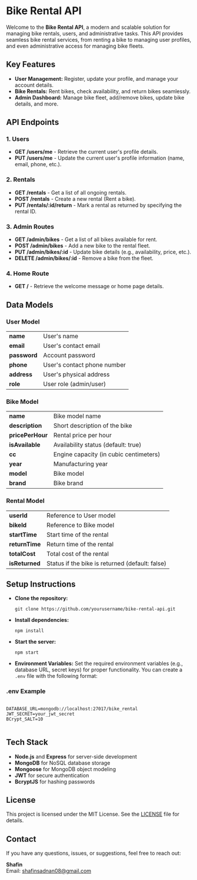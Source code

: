 <!DOCTYPE html>
<html lang="en">
<head>
    <meta charset="UTF-8">
    <meta name="viewport" content="width=device-width, initial-scale=1.0">
    
</head>
<body>
    <h1>Bike Rental API</h1>
    <p>Welcome to the <strong>Bike Rental API</strong>, a modern and scalable solution for managing bike rentals, users, and administrative tasks. This API provides seamless bike rental services, from renting a bike to managing user profiles, and even administrative access for managing bike fleets.</p>
    <h2>Key Features</h2>
    <ul>
        <li><strong>User Management:</strong> Register, update your profile, and manage your account details.</li>
        <li><strong>Bike Rentals:</strong> Rent bikes, check availability, and return bikes seamlessly.</li>
        <li><strong>Admin Dashboard:</strong> Manage bike fleet, add/remove bikes, update bike details, and more.</li>
    </ul>
    <h2>API Endpoints</h2>
    <h3>1. Users</h3>
    <ul>
        <li><strong>GET /users/me</strong> - Retrieve the current user's profile details.</li>
        <li><strong>PUT /users/me</strong> - Update the current user's profile information (name, email, phone, etc.).</li>
    </ul>
    <h3>2. Rentals</h3>
    <ul>
        <li><strong>GET /rentals</strong> - Get a list of all ongoing rentals.</li>
        <li><strong>POST /rentals</strong> - Create a new rental (Rent a bike).</li>
        <li><strong>PUT /rentals/:id/return</strong> - Mark a rental as returned by specifying the rental ID.</li>
    </ul>
    <h3>3. Admin Routes</h3>
    <ul>
        <li><strong>GET /admin/bikes</strong> - Get a list of all bikes available for rent.</li>
        <li><strong>POST /admin/bikes</strong> - Add a new bike to the rental fleet.</li>
        <li><strong>PUT /admin/bikes/:id</strong> - Update bike details (e.g., availability, price, etc.).</li>
        <li><strong>DELETE /admin/bikes/:id</strong> - Remove a bike from the fleet.</li>
    </ul>
    <h3>4. Home Route</h3>
    <ul>
        <li><strong>GET /</strong> - Retrieve the welcome message or home page details.</li>
    </ul>
    <h2>Data Models</h2>
    <h3>User Model</h3>
    <table>
        <tr>
            <td><strong>name</strong></td>
            <td>User's name</td>
        </tr>
        <tr>
            <td><strong>email</strong></td>
            <td>User's contact email</td>
        </tr>
        <tr>
            <td><strong>password</strong></td>
            <td>Account password</td>
        </tr>
        <tr>
            <td><strong>phone</strong></td>
            <td>User's contact phone number</td>
        </tr>
        <tr>
            <td><strong>address</strong></td>
            <td>User's physical address</td>
        </tr>
        <tr>
            <td><strong>role</strong></td>
            <td>User role (admin/user)</td>
        </tr>
    </table>
    <h3>Bike Model</h3>
    <table>
        <tr>
            <td><strong>name</strong></td>
            <td>Bike model name</td>
        </tr>
        <tr>
            <td><strong>description</strong></td>
            <td>Short description of the bike</td>
        </tr>
        <tr>
            <td><strong>pricePerHour</strong></td>
            <td>Rental price per hour</td>
        </tr>
        <tr>
            <td><strong>isAvailable</strong></td>
            <td>Availability status (default: true)</td>
        </tr>
        <tr>
            <td><strong>cc</strong></td>
            <td>Engine capacity (in cubic centimeters)</td>
        </tr>
        <tr>
            <td><strong>year</strong></td>
            <td>Manufacturing year</td>
        </tr>
        <tr>
            <td><strong>model</strong></td>
            <td>Bike model</td>
        </tr>
        <tr>
            <td><strong>brand</strong></td>
            <td>Bike brand</td>
        </tr>
    </table>
    <h3>Rental Model</h3>
    <table>
        <tr>
            <td><strong>userId</strong></td>
            <td>Reference to User model</td>
        </tr>
        <tr>
            <td><strong>bikeId</strong></td>
            <td>Reference to Bike model</td>
        </tr>
        <tr>
            <td><strong>startTime</strong></td>
            <td>Start time of the rental</td>
        </tr>
        <tr>
            <td><strong>returnTime</strong></td>
            <td>Return time of the rental</td>
        </tr>
        <tr>
            <td><strong>totalCost</strong></td>
            <td>Total cost of the rental</td>
        </tr>
        <tr>
            <td><strong>isReturned</strong></td>
            <td>Status if the bike is returned (default: false)</td>
        </tr>
    </table>
    <h2>Setup Instructions</h2>
    <ul>
        <li><strong>Clone the repository:</strong>
            <pre><code>git clone https://github.com/yourusername/bike-rental-api.git</code></pre>
        </li>
        <li><strong>Install dependencies:</strong>
            <pre><code>npm install</code></pre>
        </li>
        <li><strong>Start the server:</strong>
            <pre><code>npm start</code></pre>
        </li>
        <li><strong>Environment Variables:</strong> Set the required environment variables (e.g., database URL, secret keys) for proper functionality. You can create a <code>.env</code> file with the following format:</li>
    </ul>
    <h3>.env Example</h3>
    <pre><code>
DATABASE_URL=mongodb://localhost:27017/bike_rental
JWT_SECRET=your_jwt_secret
BCrypt_SALT=10
    </code></pre>
    <h2>Tech Stack</h2>
    <ul>
        <li><strong>Node.js</strong> and <strong>Express</strong> for server-side development</li>
        <li><strong>MongoDB</strong> for NoSQL database storage</li>
        <li><strong>Mongoose</strong> for MongoDB object modeling</li>
        <li><strong>JWT</strong> for secure authentication</li>
        <li><strong>BcryptJS</strong> for hashing passwords</li>
    </ul>
    <h2>License</h2>
    <p>This project is licensed under the MIT License. See the <a href="LICENSE">LICENSE</a> file for details.</p>
    <h2>Contact</h2>
    <p>If you have any questions, issues, or suggestions, feel free to reach out:</p>
    <p><strong>Shafin</strong><br>Email: <a href="mailto:shafinsadnan08@gmail.com">shafinsadnan08@gmail.com</a></p>

</body>
</html>
